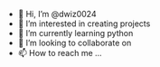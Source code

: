 - 👋 Hi, I’m @dwiz0024
- 👀 I’m interested in creating projects
- 🌱 I’m currently learning python
- 💞️ I’m looking to collaborate on 
- 📫 How to reach me ...

<!---
dwiz0024/dwiz0024 is a ✨ special ✨ repository because its `README.md` (this file) appears on your GitHub profile.
You can click the Preview link to take a look at your changes.
--->
